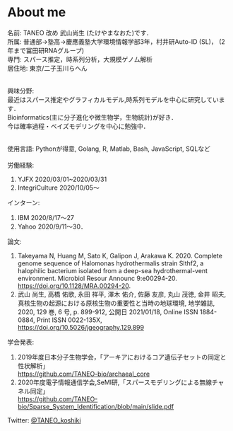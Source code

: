 # About me
名前: TANEO 改め 武山尚生 (たけやまなおた)です．<br>
所属: 普通部→塾高→慶應義塾大学環境情報学部3年，村井研Auto-ID (SL)， (2年まで冨田研RNAグループ)<br>
専門: スパース推定，時系列分析，大規模ゲノム解析<br>
居住地: 東京/二子玉川らへん<br><br>

興味分野:<br>
最近はスパース推定やグラフィカルモデル,時系列モデルを中心に研究しています． <br>
Bioinformatics(主に分子進化や微生物学，生物統計)が好き．<br>
今は確率過程・ベイズモデリングを中心に勉強中．<br><br>

使用言語: Pythonが得意, Golang, R, Matlab, Bash, JavaScript, SQLなど<br><br>
労働経験: 
1. YJFX 2020/03/01~2020/03/31
2. IntegriCulture 2020/10/05〜

インターン:
1. IBM 2020/8/17〜27
2. Yahoo 2020/9/11〜30．

論文:
1. Takeyama N, Huang M, Sato K, Galipon J, Arakawa K. 2020. Complete genome sequence of Halomonas hydrothermalis strain Slthf2, a halophilic bacterium isolated from a deep-sea hydrothermal-vent environment. Microbiol Resour Announc 9:e00294-20. https://doi.org/10.1128/MRA.00294-20. <br>
2. 武山 尚生, 高橋 佑歌, 永田 祥平, 澤木 佑介, 佐藤 友彦, 丸山 茂徳, 金井 昭夫, 真核生物の起源における原核生物の重要性と当時の地球環境, 地学雑誌, 2020, 129 巻, 6 号, p. 899-912, 公開日 2021/01/18, Online ISSN 1884-0884, Print ISSN 0022-135X, https://doi.org/10.5026/jgeography.129.899<br>

学会発表:
1. 2019年度日本分子生物学会，「アーキアにおけるコア遺伝⼦セットの同定と性状解析」 <br>https://github.com/TANEO-bio/archaeal_core<br>
2. 2020年度電子情報通信学会,SeMI研,「スパースモデリングによる無線チャネル同定」<br>https://github.com/TANEO-bio/Sparse_System_Identification/blob/main/slide.pdf<br>

Twitter: [@TANEO_koshiki](https://twitter.com/TANEO_koshiki)<br>
